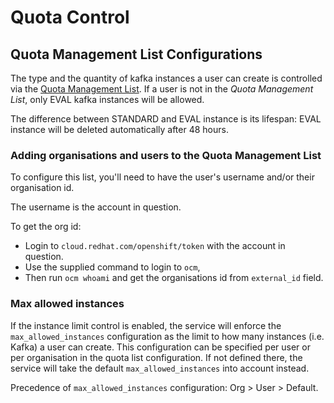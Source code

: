 # Quota Control
## Quota Management List Configurations

The type and the quantity of kafka instances a user can create is controlled via the 
[Quota Management List](../config/quota-management-list-configuration.yaml).
If a user is not in the _Quota Management List_, only EVAL kafka instances will be allowed.

The difference between STANDARD and EVAL instance is its lifespan: EVAL instance will be deleted automatically after 
48 hours.

### Adding organisations and users to the Quota Management List

To configure this list, you'll need to have the user's username and/or their organisation id.

The username is the account in question.

To get the org id:
- Login to `cloud.redhat.com/openshift/token` with the account in question.
- Use the supplied command to login to `ocm`,
- Then run `ocm whoami` and get the organisations id from `external_id` field.

### Max allowed instances
If the instance limit control is enabled, the service will enforce the `max_allowed_instances` configuration as the 
limit to how many instances (i.e. Kafka) a user can create. This configuration can be specified per user or per 
organisation in the quota list configuration. If not defined there, the service will take the default 
`max_allowed_instances` into account instead.

Precedence of `max_allowed_instances` configuration: Org > User > Default.
